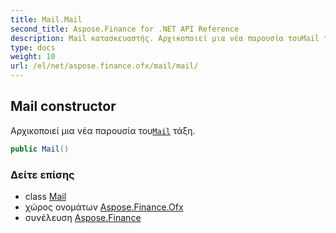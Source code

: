```yaml
---
title: Mail.Mail
second_title: Aspose.Finance for .NET API Reference
description: Mail κατασκευαστής. Αρχικοποιεί μια νέα παρουσία τουMail τάξη.
type: docs
weight: 10
url: /el/net/aspose.finance.ofx/mail/mail/
---
```

## Mail constructor

Αρχικοποιεί μια νέα παρουσία του[`Mail`](../) τάξη.

```csharp
public Mail()
```

### Δείτε επίσης

* class [Mail](../)
* χώρος ονομάτων [Aspose.Finance.Ofx](../../mail/)
* συνέλευση [Aspose.Finance](../../../)



